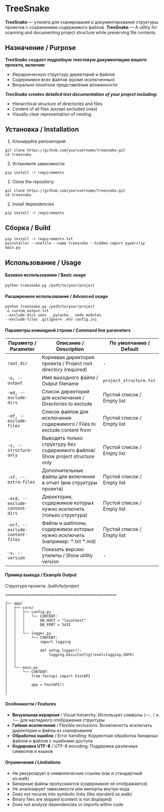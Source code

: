 # TreeSnake

**TreeSnake** — утилита для сканирования и документирования структуры проектов с сохранением содержимого файлов.
**TreeSnake** — A utility for scanning and documenting project structure while preserving file contents.

## Назначение / Purpose

***TreeSnake создает подробную текстовую документацию вашего проекта, включая:***

* Иерархическую структуру директорий и файлов
* Содержимое всех файлов (кроме исключенных)
* Визуально понятное представление вложенности

***TreeSnake creates detailed text documentation of your project including:***

* Hierarchical structure of directories and files
* Content of all files (except excluded ones)
* Visually clear representation of nesting

## Установка / Installation

1. Клонируйте репозиторий:
```
git clone https://github.com/yourusername/treesnake.git
cd treesnake
```
2. Установите зависимости
```
pip install -r requirements
```


1. Clone the repository:
```
git clone https://github.com/yourusername/treesnake.git
cd treesnake
```
2. Install dependencies
```
pip install -r requirements
```

## Сборка / Build
```
pip install -r requirements.txt
pyinstaller --onefile --name treesnake --hidden-import pyperclip main.py
```

## Использование / Usage

#### Базовое использование / Basic usage
```
python treesnake.py /path/to/your/project
```
#### Расширенное использование / Advanced usage
```
python treesnake.py /path/to/your/project
-o custom_output.txt
--exclude-dirs venv __pycache__ node_modules
--exclude-files .gitignore .env config.ini
```
#### Параметры командной строки / Command line parameters


| Параметр / Parameter | Описание / Description                                                                               | По умолчанию / Default      |
| ------------------------------ | -------------------------------------------------------------------------------------------------------------- | ---------------------------------------- |
| `root_dir`                   | Корневая директория проекта / Project root directory (required)                     | -                                      |
| `-o, --output`               | Имя выходного файла / Output filename                                                       | `project_structure.txt`                |
| `-ed, --exclude-dirs`             | Список директорий для исключения / Directories to exclude                       | Пустой список / Empty list |
| `-ef, --exclude-files`            | Список файлов для исключения содержимого / Files to exclude content from | Пустой список / Empty list |
|`-s, --structure-only`| Выводить только структуру без содержимого файлов/ Show project structure only    | Пустой список / Empty list
|`-xf, --extra-files`| Дополнительные файлы для включения в отчет (вне структуры проекта)| Пустой список / Empty list
|`-ecd, --exclude-content-dirs`| Директории, содержимое которых нужно исключить (только структура)| Пустой список / Empty list
|`-ecf, --exclude-content-files`| Файлы и шаблоны, содержимое которых нужно исключить (например: *.txt *.md)| Пустой список / Empty list
| `-v, --version`              | Показать версию утилиты / Show utility version                                          | -|


#### Пример вывода / Example Output

Структура проекта: /path/to/project
```
===================================================

├── app/
│   ├── core/
│   │   ├── config.py
│   │   │   └── CONTENT:
│   │   │       DB_HOST = "localhost"
│   │   │       DB_PORT = 5432
│   │   │
│   │   └── logger.py
│   │       └── CONTENT:
│   │           import logging
│   │
│   │           def setup_logger():
│   │               logging.basicConfig(level=logging.INFO)
│   │
│   │
│   └── main.py
│       └── CONTENT:
│           from fastapi import FastAPI
│
│           app = FastAPI()
│
│
```

#### Особенности / Features

* **Визуальная иерархия** / Visual hierarchy: Использует символы `├──`, `│` и `└──` для наглядного отображения структуры
* **Гибкие исключения** / Flexible exclusions: Возможность исключать директории и файлы из сканирования
* **Обработка ошибок** / Error handling: Корректная обработка бинарных файлов и файлов с ошибками доступа
* **Кодировка UTF-8** / UTF-8 encoding: Поддержка различных символов и языков


#### Ограничения / Limitations

* Не рекурсирует в символические ссылки (как и стандартный os.walk)
* Бинарные файлы пропускаются (содержимое не отображается)
* Не анализирует зависимости или импорты внутри кода
* Does not recurse into symbolic links (like standard os.walk)
* Binary files are skipped (content is not displayed)
* Does not analyze dependencies or imports within code
